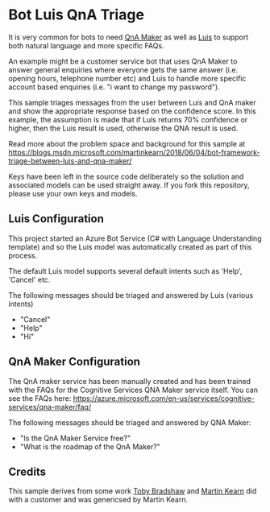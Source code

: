 # Bot Luis QnA Triage
It is very common for bots to need [QnA Maker](https://www.qnamaker.ai/) as well as [Luis](https://azure.microsoft.com/en-us/services/cognitive-services/language-understanding-intelligent-service/) to support both natural language and more specific FAQs.

An example might be a customer service bot that uses QnA Maker to answer general enquiries where everyone gets the same answer (i.e. opening hours, telephone number etc) and Luis to handle more specific account based enquiries (i.e. "i want to change my password").

This sample triages messages from the user between Luis and QnA maker and show the appropriate response based on the confidence score. In this example, the assumption is made that if Luis returns 70% confidence or higher, then the Luis result is used, otherwise the QNA result is used.

Read more about the problem space and background for this sample at https://blogs.msdn.microsoft.com/martinkearn/2018/06/04/bot-framework-triage-between-luis-and-qna-maker/

Keys have been left in the source code deliberately so the solution and associated models can be used straight away. If you fork this repository, please use your own keys and models.

## Luis Configuration
This project started an Azure Bot Service (C# with Language Understanding template) and so the Luis model was automatically created as part of this process.

The default Luis model supports several default intents such as 'Help', 'Cancel' etc. 

The following messages should be triaged and answered by Luis (various intents)
* "Cancel"
* "Help"
* "Hi"

## QnA Maker Configuration
The QnA maker service has been manually created and has been trained with the FAQs for the Cognitive Services QNA Maker service itself. You can see the FAQs here: https://azure.microsoft.com/en-us/services/cognitive-services/qna-maker/faq/

The following messages should be triaged and answered by QNA Maker:
* "Is the QnA Maker Service free?"
* "What is the roadmap of the QnA Maker?"

## Credits
This sample derives from some work [Toby Bradshaw](https://github.com/tobybrad) and [Martin Kearn](https://github.com/martinkearn) did with a customer and was genericsed by Martin Kearn.
